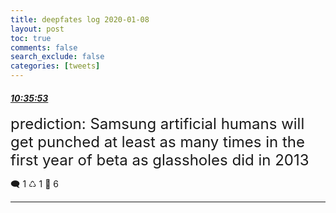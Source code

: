 ```yaml
---
title: deepfates log 2020-01-08
layout: post
toc: true
comments: false
search_exclude: false
categories: [tweets]
---
```



#### <a href = "https://twitter.com/deepfates/status/1214963953027047424">*10:35:53*</a>

<font size="5">prediction: Samsung artificial humans will get punched at least as many times in the first year of beta as glassholes did in 2013</font>



🗨️ 1 ♺ 1 🤍  6   

---
    
            

